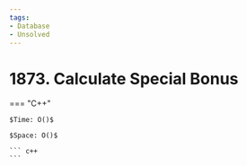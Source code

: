 ```yaml
---
tags:
- Database
- Unsolved
---
```



# 1873. Calculate Special Bonus

=== "C++"

    $Time: O()$

    $Space: O()$

    ``` c++
    ```